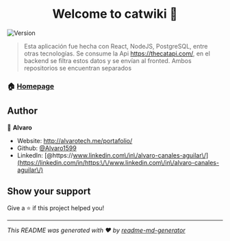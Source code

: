 <h1 align="center">Welcome to catwiki 👋</h1>
<p>
  <img alt="Version" src="https://img.shields.io/badge/version-1.0.0-blue.svg?cacheSeconds=2592000" />
</p>

> Esta aplicación fue hecha con React, NodeJS, PostgreSQL, entre otras tecnologías. Se consume la Api https://thecatapi.com/, en el backend se filtra estos datos y se envían al fronted. Ambos repositorios se encuentran separados

### 🏠 [Homepage](http://alvarotech.me/catWiki/)

## Author

👤 **Alvaro**

* Website: http://alvarotech.me/portafolio/
* Github: [@Alvaro1599](https://github.com/Alvaro1599)
* LinkedIn: [@https:\/\/www.linkedin.com\/in\/alvaro-canales-aguilar\/](https://linkedin.com/in/https:\/\/www.linkedin.com\/in\/alvaro-canales-aguilar\/)

## Show your support

Give a ⭐️ if this project helped you!

***
_This README was generated with ❤️ by [readme-md-generator](https://github.com/kefranabg/readme-md-generator)_